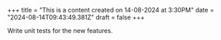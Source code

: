 +++
title = "This is a content created on 14-08-2024 at 3:30PM"
date = "2024-08-14T09:43:49.381Z"
draft = false
+++

  Write unit tests for the new features.
        